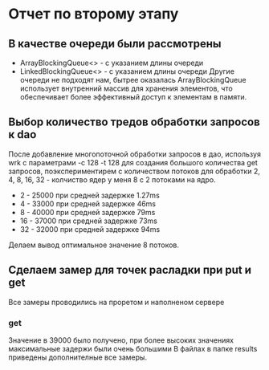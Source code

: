 # Отчет по второму этапу

## В качестве очереди были рассмотрены

- ArrayBlockingQueue<> - с указанием длины очереди
- LinkedBlockingQueue<> - c указанием длины очереди
  Другие очереди не подходят нам, бытрее оказалась ArrayBlockingQueue использует внутренний массив для хранения элементов, что обеспечивает более эффективный доступ к элементам в памяти.

## Выбор количество тредов обработки запросов к dao
После добавление многопоточной обработки запросов в дао,
используя wrk с параметрами -c 128 -t 128 для создания большого количества get запросов,
поэкспериментирем с количеством потоков для обработки 2, 4, 8, 16, 32 - колчиство ядер у меня 8 с 2 потоками на ядро.

- 2 - 25000 при средней задержке 1.27ms
- 4 - 33000 при средней задержке 46ms
- 8 - 40000 при средней задержке 79ms
- 16 - 37000 при средней задержке 73ms
- 32 - 32000 при средней задержке 94ms

Делаем вывод оптимальное значение 8 потоков.

## Сделаем замер для точек расладки при put и get

Все замеры проводились на проретом и наполненом сервере

### get

Значение в 39000 было получено, при более высоких значениях максимальные задержи были очень большими
В файлах в папке results приведены дополнителные все замеры.
